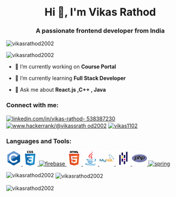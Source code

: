 
<h1 align="center">Hi 👋, I'm Vikas Rathod</h1>
<h3 align="center">A passionate frontend developer from India</h3>
 
 <img src="C:\Users\Vishi\Downloads\WhatsApp Image 2023-10-03 at 1.46.13 PM.jpeg" alt="vikasrathod2002" />

<p align="left"> <img src="https://komarev.com/ghpvc/?username=vikasrathod2002&label=Profile%20views&color=0e75b6&style=flat" alt="vikasrathod2002" /> </p>

- 🔭 I’m currently working on **Course Portal**

- 🌱 I’m currently learning **Full Stack Developer**

- 💬 Ask me about **React.js ,C++ , Java**

<h3 align="left">Connect with me:</h3>
<p align="left">
<a href="https://linkedin.com/in/linkedin.com/in/vikas-rathod- 538387230" target="blank"><img align="center" src="https://raw.githubusercontent.com/rahuldkjain/github-profile-readme-generator/master/src/images/icons/Social/linked-in-alt.svg" alt="linkedin.com/in/vikas-rathod- 538387230" height="30" width="40" /></a>
<a href="https://www.hackerrank.com/www.hackerrank/@vikassrath od2002" target="blank"><img align="center" src="https://raw.githubusercontent.com/rahuldkjain/github-profile-readme-generator/master/src/images/icons/Social/hackerrank.svg" alt="www.hackerrank/@vikassrath od2002" height="30" width="40" /></a>
<a href="https://www.leetcode.com/vikas1102" target="blank"><img align="center" src="https://raw.githubusercontent.com/rahuldkjain/github-profile-readme-generator/master/src/images/icons/Social/leet-code.svg" alt="vikas1102" height="30" width="40" /></a>
</p>

<h3 align="left">Languages and Tools:</h3>
<p align="left"> <a href="https://www.cprogramming.com/" target="_blank" rel="noreferrer"> <img src="https://raw.githubusercontent.com/devicons/devicon/master/icons/c/c-original.svg" alt="c" width="40" height="40"/> </a> <a href="https://www.w3schools.com/css/" target="_blank" rel="noreferrer"> <img src="https://raw.githubusercontent.com/devicons/devicon/master/icons/css3/css3-original-wordmark.svg" alt="css3" width="40" height="40"/> </a> <a href="https://firebase.google.com/" target="_blank" rel="noreferrer"> <img src="https://www.vectorlogo.zone/logos/firebase/firebase-icon.svg" alt="firebase" width="40" height="40"/> </a> <a href="https://www.w3.org/html/" target="_blank" rel="noreferrer"> <img src="https://raw.githubusercontent.com/devicons/devicon/master/icons/html5/html5-original-wordmark.svg" alt="html5" width="40" height="40"/> </a> <a href="https://www.java.com" target="_blank" rel="noreferrer"> <img src="https://raw.githubusercontent.com/devicons/devicon/master/icons/java/java-original.svg" alt="java" width="40" height="40"/> </a> <a href="https://www.mysql.com/" target="_blank" rel="noreferrer"> <img src="https://raw.githubusercontent.com/devicons/devicon/master/icons/mysql/mysql-original-wordmark.svg" alt="mysql" width="40" height="40"/> </a> <a href="https://pandas.pydata.org/" target="_blank" rel="noreferrer"> <img src="https://raw.githubusercontent.com/devicons/devicon/2ae2a900d2f041da66e950e4d48052658d850630/icons/pandas/pandas-original.svg" alt="pandas" width="40" height="40"/> </a> <a href="https://www.php.net" target="_blank" rel="noreferrer"> <img src="https://raw.githubusercontent.com/devicons/devicon/master/icons/php/php-original.svg" alt="php" width="40" height="40"/> </a> <a href="https://spring.io/" target="_blank" rel="noreferrer"> <img src="https://www.vectorlogo.zone/logos/springio/springio-icon.svg" alt="spring" width="40" height="40"/> </a> </p>

<p><img align="left" src="https://github-readme-stats.vercel.app/api/top-langs?username=vikasrathod2002&show_icons=true&locale=en&layout=compact" alt="vikasrathod2002" /></p>

<p>&nbsp;<img align="center" src="https://github-readme-stats.vercel.app/api?username=vikasrathod2002&show_icons=true&locale=en" alt="vikasrathod2002" /></p>

<p><img align="center" src="https://github-readme-streak-stats.herokuapp.com/?user=vikasrathod2002&" alt="vikasrathod2002" /></p>
